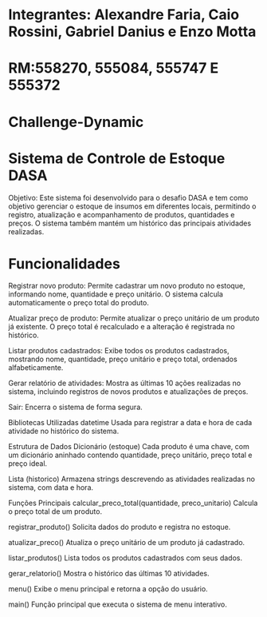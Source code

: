 # Integrantes: Alexandre Faria, Caio Rossini, Gabriel Danius e Enzo Motta
# RM:558270, 555084, 555747 E 555372

# Challenge-Dynamic

# Sistema de Controle de Estoque DASA
Objetivo:
Este sistema foi desenvolvido para o desafio DASA e tem como objetivo gerenciar o estoque de insumos em diferentes locais, permitindo o registro, atualização e acompanhamento de produtos, quantidades e preços. O sistema também mantém um histórico das principais atividades realizadas.

# Funcionalidades
Registrar novo produto:
Permite cadastrar um novo produto no estoque, informando nome, quantidade e preço unitário. O sistema calcula automaticamente o preço total do produto.

Atualizar preço de produto:
Permite atualizar o preço unitário de um produto já existente. O preço total é recalculado e a alteração é registrada no histórico.

Listar produtos cadastrados:
Exibe todos os produtos cadastrados, mostrando nome, quantidade, preço unitário e preço total, ordenados alfabeticamente.

Gerar relatório de atividades:
Mostra as últimas 10 ações realizadas no sistema, incluindo registros de novos produtos e atualizações de preços.

Sair:
Encerra o sistema de forma segura.

Bibliotecas Utilizadas
datetime
Usada para registrar a data e hora de cada atividade no histórico do sistema.

Estrutura de Dados
Dicionário (estoque)
Cada produto é uma chave, com um dicionário aninhado contendo quantidade, preço unitário, preço total e preço ideal.

Lista (historico)
Armazena strings descrevendo as atividades realizadas no sistema, com data e hora.

Funções Principais
calcular_preco_total(quantidade, preco_unitario)
Calcula o preço total de um produto.

registrar_produto()
Solicita dados do produto e registra no estoque.

atualizar_preco()
Atualiza o preço unitário de um produto já cadastrado.

listar_produtos()
Lista todos os produtos cadastrados com seus dados.

gerar_relatorio()
Mostra o histórico das últimas 10 atividades.

menu()
Exibe o menu principal e retorna a opção do usuário.

main()
Função principal que executa o sistema de menu interativo.
